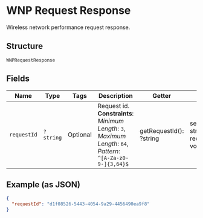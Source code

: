 
# WNP Request Response

Wireless network performance request response.

## Structure

`WNPRequestResponse`

## Fields

| Name | Type | Tags | Description | Getter | Setter |
|  --- | --- | --- | --- | --- | --- |
| `requestId` | `?string` | Optional | Request id.<br>**Constraints**: *Minimum Length*: `3`, *Maximum Length*: `64`, *Pattern*: `^[A-Za-z0-9-]{3,64}$` | getRequestId(): ?string | setRequestId(?string requestId): void |

## Example (as JSON)

```json
{
  "requestId": "d1f08526-5443-4054-9a29-4456490ea9f8"
}
```


